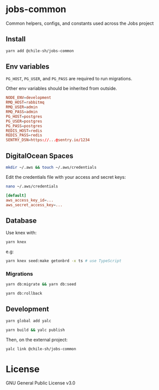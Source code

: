 # jobs-common

Common helpers, configs, and constants used across the Jobs project

## Install

```bash
yarn add @chile-sh/jobs-common
```

## Env variables

`PG_HOST`, `PG_USER`, and `PG_PASS` are required to run migrations.

Other env variables should be inherited from outside.

```conf
NODE_ENV=development
RMQ_HOST=rabbitmq
RMQ_USER=admin
RMQ_PASS=admin
PG_HOST=postgres
PG_USER=postgres
PG_PASS=postgres
REDIS_HOST=redis
REDIS_PASS=redis
SENTRY_DSN=https://...@sentry.io/1234
```

## DigitalOcean Spaces

```bash
mkdir ~/.aws && touch ~/.aws/credentials
```

Edit the credentials file with your access and secret keys:

```bash
nano ~/.aws/credentials
```

```conf
[default]
aws_access_key_id=...
aws_secret_access_key=...
```

## Database

Use knex with:

```bash
yarn knex
```

e.g:
```bash
yarn knex seed:make getonbrd -x ts # use TypeScript
```

### Migrations

```bash
yarn db:migrate && yarn db:seed

yarn db:rollback
```

## Development

```bash
yarn global add yalc

yarn build && yalc publish
```

Then, on the external project:
```bash
yalc link @chile-sh/jobs-common
```

# License

GNU General Public License v3.0
